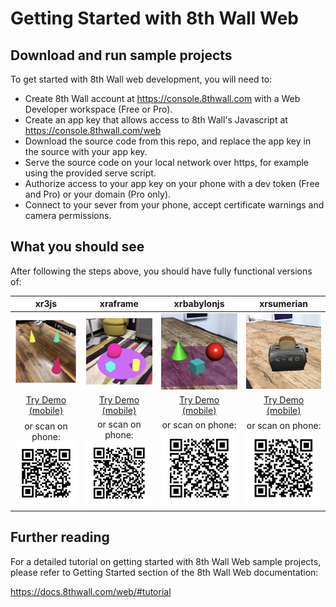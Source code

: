 # Getting Started with 8th Wall Web

## Download and run sample projects

To get started with 8th Wall web development, you will need to:
* Create 8th Wall account at https://console.8thwall.com with a Web Developer workspace (Free or Pro).
* Create an app key that allows access to 8th Wall's Javascript at https://console.8thwall.com/web
* Download the source code from this repo, and replace the app key in the source with your app key.
* Serve the source code on your local network over https, for example using the provided serve script.
* Authorize access to your app key on your phone with a dev token (Free and Pro) or your domain (Pro only).
* Connect to your sever from your phone, accept certificate warnings and camera permissions.

## What you should see

After following the steps above, you should have fully functional versions of:

xr3js | xraframe | xrbabylonjs | xrsumerian
:---: | :------: | :---------: | :--------:
![xr3js-screenshot](../images/screenshot-xr3js.jpg) | ![xraframe-screenshot](../images/screenshot-xraframe.jpg) | ![xrbabylonjs-screenshot](../images/screenshot-xrbabylonjs.jpg) | ![xrsumerian-screenshot](../images/screenshot-xrsumerian.png)
[Try Demo (mobile)](https://apps.8thwall.com/8thWall/gettingstarted_xr3js) | [Try Demo (mobile)](https://apps.8thwall.com/8thWall/gettingstarted_xraframe) | [Try Demo (mobile)](https://apps.8thwall.com/8thWall/gettingstarted_xrbabylonjs) | [Try Demo (mobile)](https://apps.8thwall.com/8thWall/gettingstarted_xrsumerian)
or scan on phone:<br> ![QR1](../images/qr-gettingstarted_xr3js.png) | or scan on phone:<br> ![QR2](../images/qr-gettingstarted_xraframe.png) | or scan on phone:<br> ![QR3](../images/qr-gettingstarted_xrbabylonjs.png) | or scan on phone:<br> ![QR4](../images/qr-gettingstarted_xrsumerian.png)

## Further reading

For a detailed tutorial on getting started with 8th Wall Web sample projects, please refer to Getting Started section of the 8th Wall Web documentation:

https://docs.8thwall.com/web/#tutorial
